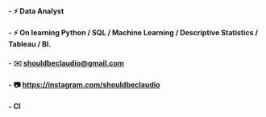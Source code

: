 #### - :zap: Data Analyst
#### - :zap: On learning Python / SQL / Machine Learning / Descriptive Statistics / Tableau / BI.
#### - :envelope:   shouldbeclaudio@gmail.com
#### - :camera:     https://instagram.com/shouldbeclaudio
 #### - <a href='https://www.linkedin.com/in/shouldbeclaudio/' target="_blank"><img alt='Claudio Gomes Linkedin' width = '15' src="https://raw.githubusercontent.com/rahuldkjain/github-profile-readme-generator/master/src/images/icons/Social/linked-in-alt.svg"></a>
